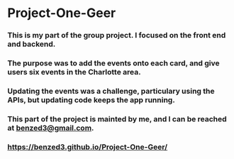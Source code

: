 # Project-One-Geer

### This is my part of the group project. I focused on the front end and backend.

### The purpose was to add the events onto each card, and give users six events in the Charlotte area.

### Updating the events was a challenge, particulary using the APIs, but updating code keeps the app running.

### This part of the project is mainted by me, and I can be reached at benzed3@gmail.com.

### https://benzed3.github.io/Project-One-Geer/